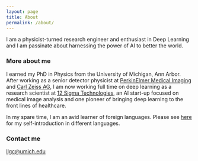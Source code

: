 ```yaml
---
layout: page
title: About
permalink: /about/
---
```


I am a physicist-turned research engineer and enthusiast in Deep Learning and I am passinate about harnessing the power of AI to better the world. 


### More about me

I earned my PhD in Physics from the University of Michigan, Ann Arbor. After working as a senior detector physicist at [PerkinElmer Medical Imaging](https://www.vareximaging.com/varex-imaging-acquires-perkinelmer-medical-imaging) and [Carl Zeiss AG](https://www.zeiss.com/semiconductor-manufacturing-technology/products-solutions/process-control-solutions.html), I am now working full time on deep learning as a research scientist at [12 Sigma Technologies](http://www.12sigma.cn/en/Products/diagnosis/), an AI start-up focused on medical image analysis and one pioneer of bringing deep learning to the front lines of healthcare. 

In my spare time, I am an avid learner of foreign languages. Please see [here](http://www-personal.umich.edu/~llgc/other_languages.html) for my self-introduction in different languages.



### Contact me

[llgc@umich.edu](mailto:llgc@umich.edu)
